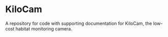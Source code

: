 # KiloCam
A repository for code with supporting documentation for KiloCam, the low-cost habitat monitoring camera.
